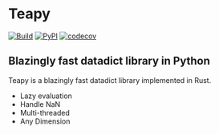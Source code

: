# Teapy
[![Build](https://github.com/teamon9161/teapy/workflows/Build/badge.svg)](https://github.com/teamon9161/teapy/actions)
[![PyPI](https://img.shields.io/pypi/v/teapy)](https://pypi.org/project/teapy)
[![codecov](https://codecov.io/gh/teamon9161/teapy/branch/master/graph/badge.svg?token=WK0F7P1VC6)](https://codecov.io/gh/teamon9161/teapy)

## Blazingly fast datadict library in Python

Teapy is a blazingly fast datadict library implemented in Rust.
* Lazy evaluation
* Handle NaN
* Multi-threaded
* Any Dimension